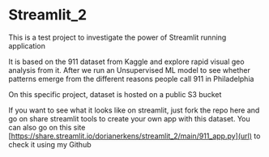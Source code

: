 # Streamlit_2
This is a test project to investigate the power of Streamlit running application

It is based on the 911 dataset from Kaggle and explore rapid visual geo analysis from it. After we run an Unsupervised ML model to see whether patterns 
emerge from the different reasons people call 911 in Philadelphia

On this specific project, dataset is hosted on a public S3 bucket

If you want to see what it looks like on streamlit, just fork the repo here and go on share streamlit tools to create your own app with this dataset.
You can also go on this site [https://share.streamlit.io/dorianerkens/streamlit_2/main/911_app.py](url) to check it using my Github
